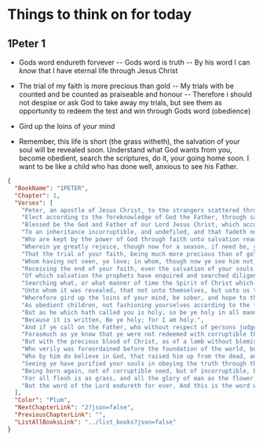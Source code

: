 # Things to think on for today

## 1Peter 1
- Gods word endureth forvever
  -- Gods word is truth
  -- By his word I can *know* that I have eternal life through Jesus Christ

- The trial of my faith is more precious than gold
  -- My trials with be counted and be counted as praiseable and honour
  -- Therefore i should not despise or ask God to take away my trials, but see them as opportunity to redeem the test and win through Gods word (obedience)

- Gird up the loins of your mind

- Remember, this life is short (the grass witheth), the salvation of your soul will be revealed soon. Understand what God wants from you, become obedient, search the scriptures, do it, your going home soon. I want to be like a child who has done well, anxious to see his Father.


```json
{
  "BookName": "1PETER",
  "Chapter": 1,
  "Verses": [
    "Peter, an apostle of Jesus Christ, to the strangers scattered throughout Pontus, Galatia, Cappadocia, Asia, and Bithynia,",
    "Elect according to the foreknowledge of God the Father, through sanctification of the Spirit, unto obedience and sprinkling of the blood of Jesus Christ: Grace unto you, and peace, be multiplied.",
    "Blessed be the God and Father of our Lord Jesus Christ, which according to his abundant mercy hath begotten us again unto a lively hope by the resurrection of Jesus Christ from the dead,",
    "To an inheritance incorruptible, and undefiled, and that fadeth not away, reserved in heaven for you,",
    "Who are kept by the power of God through faith unto salvation ready to be revealed in the last time.",
    "Wherein ye greatly rejoice, though now for a season, if need be, ye are in heaviness through manifold temptations:",
    "That the trial of your faith, being much more precious than of gold that perisheth, though it be tried with fire, might be found unto praise and honour and glory at the appearing of Jesus Christ:",
    "Whom having not seen, ye love; in whom, though now ye see him not, yet believing, ye rejoice with joy unspeakable and full of glory:",
    "Receiving the end of your faith, even the salvation of your souls.",
    "Of which salvation the prophets have enquired and searched diligently, who prophesied of the grace that should come unto you:",
    "Searching what, or what manner of time the Spirit of Christ which was in them did signify, when it testified beforehand the sufferings of Christ, and the glory that should follow.",
    "Unto whom it was revealed, that not unto themselves, but unto us they did minister the things, which are now reported unto you by them that have preached the gospel unto you with the Holy Ghost sent down from heaven; which things the angels desire to look into.",
    "Wherefore gird up the loins of your mind, be sober, and hope to the end for the grace that is to be brought unto you at the revelation of Jesus Christ;",
    "As obedient children, not fashioning yourselves according to the former lusts in your ignorance:",
    "But as he which hath called you is holy, so be ye holy in all manner of conversation;",
    "Because it is written, Be ye holy; for I am holy.",
    "And if ye call on the Father, who without respect of persons judgeth according to every man's work, pass the time of your sojourning here in fear:",
    "Forasmuch as ye know that ye were not redeemed with corruptible things, as silver and gold, from your vain conversation received by tradition from your fathers;",
    "But with the precious blood of Christ, as of a lamb without blemish and without spot:",
    "Who verily was foreordained before the foundation of the world, but was manifest in these last times for you,",
    "Who by him do believe in God, that raised him up from the dead, and gave him glory; that your faith and hope might be in God.",
    "Seeing ye have purified your souls in obeying the truth through the Spirit unto unfeigned love of the brethren, see that ye love one another with a pure heart fervently:",
    "Being born again, not of corruptible seed, but of incorruptible, by the word of God, which liveth and abideth for ever.",
    "For all flesh is as grass, and all the glory of man as the flower of grass. The grass withereth, and the flower thereof falleth away:",
    "But the word of the Lord endureth for ever. And this is the word which by the gospel is preached unto you."
  ],
  "Color": "Plum",
  "NextChapterLink": "2?json=false",
  "PreviousChapterLink": "",
  "ListAllBooksLink": "../list_books?json=false"
}

```